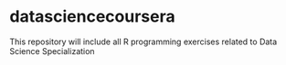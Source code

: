# datasciencecoursera
This repository will include all R programming exercises related to Data Science Specialization 
